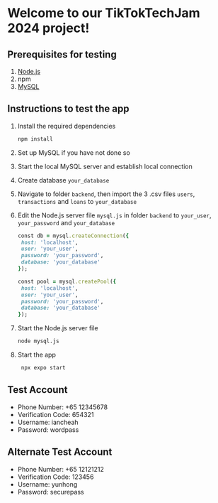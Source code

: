# Welcome to our TikTokTechJam 2024 project!

## Prerequisites for testing
1. [Node.js](https://nodejs.org/en/download/package-manager)
2. npm
3. [MySQL](https://dev.mysql.com/downloads/mysql/)

## Instructions to test the app 
1. Install the required dependencies
   ```bash
   npm install
   ```

2. Set up MySQL if you have not done so

3. Start the local MySQL server and establish local connection

4. Create database `your_database`

5. Navigate to folder `backend`, then import the 3 .csv files `users`, `transactions` and `loans` to `your_database`

6. Edit the Node.js server file `mysql.js` in folder `backend` to `your_user`, `your_password` and `your_database`
   ```ruby
   const db = mysql.createConnection({
    host: 'localhost',
    user: 'your_user',
    password: 'your_password',
    database: 'your_database'
   });

   const pool = mysql.createPool({
    host: 'localhost',
    user: 'your_user',
    password: 'your_password',
    database: 'your_database'
   });
   ```

6. Start the Node.js server file
   ```bash
   node mysql.js
   ```

7. Start the app
   ```bash
    npx expo start
   ```

## Test Account
- Phone Number: +65 12345678
- Verification Code: 654321
- Username: iancheah
- Password: wordpass

## Alternate Test Account 
- Phone Number: +65 12121212
- Verification Code: 123456
- Username: yunhong
- Password: securepass